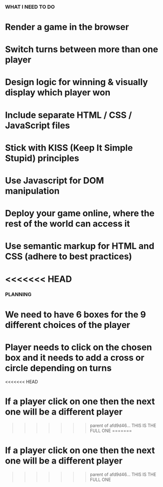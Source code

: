 ### WHAT I NEED TO DO

# Render a game in the browser
# Switch turns between more than one player
# Design logic for winning & visually display which player won
# Include separate HTML / CSS / JavaScript files
# Stick with KISS (Keep It Simple Stupid) principles
# Use Javascript for DOM manipulation
# Deploy your game online, where the rest of the world can access it
# Use semantic markup for HTML and CSS (adhere to best practices)
<<<<<<< HEAD
=======


### PLANNING

# We need to have 6 boxes for the 9 different choices of the player
# Player needs to click on the chosen box and it needs to add a cross or circle depending on turns
<<<<<<< HEAD
# If a player click on one then the next one will be a different player
>>>>>>> parent of afd9d46... THIS IS THE FULL ONE
=======
# If a player click on one then the next one will be a different player
>>>>>>> parent of afd9d46... THIS IS THE FULL ONE
